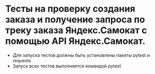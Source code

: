 ﻿# Тесты на проверку создания заказа и получение запроса по треку заказа Яндекс.Самокат с помощью API Яндекс.Самокат.
- Для запуска тестов должны быть установлены пакеты pytest и requests
- Запуск всех тестов выполняется командой pytest